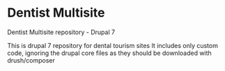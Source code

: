 # Dentist Multisite
Dentist Multisite repository - Drupal 7


This is drupal 7 repository for dental tourism sites
It includes only custom code, ignoring the drupal core files as they should be downloaded with drush/composer